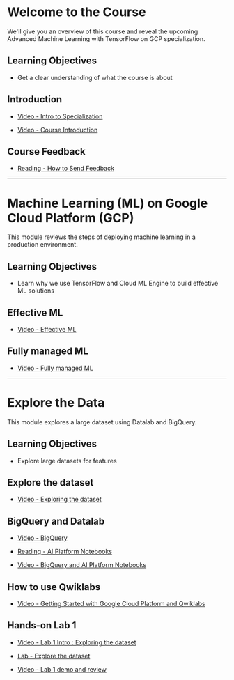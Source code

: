 # Welcome to the Course

We'll give you an overview of this course and reveal the upcoming Advanced Machine Learning with TensorFlow on GCP specialization.

## Learning Objectives

- Get a clear understanding of what the course is about

## Introduction

- [Video - Intro to Specialization](https://www.coursera.org/learn/end-to-end-ml-tensorflow-gcp/lecture/Y5mUz/intro-to-specialization)

- [Video - Course Introduction](https://www.coursera.org/learn/end-to-end-ml-tensorflow-gcp/lecture/daVuO/course-introduction)

## Course Feedback

- [Reading - How to Send Feedback](https://www.coursera.org/learn/end-to-end-ml-tensorflow-gcp/supplement/Quo3m/how-to-send-feedback)

---

# Machine Learning (ML) on Google Cloud Platform (GCP)

This module reviews the steps of deploying machine learning in a production environment.

## Learning Objectives

- Learn why we use TensorFlow and Cloud ML Engine to build effective ML solutions

## Effective ML

- [Video - Effective ML](https://www.coursera.org/learn/end-to-end-ml-tensorflow-gcp/lecture/wWBkE/effective-ml)

## Fully managed ML

- [Video - Fully managed ML](https://www.coursera.org/learn/end-to-end-ml-tensorflow-gcp/lecture/fnrhc/fully-managed-ml)

---

# Explore the Data

This module explores a large dataset using Datalab and BigQuery.

## Learning Objectives

- Explore large datasets for features

## Explore the dataset

- [Video - Exploring the dataset](https://www.coursera.org/learn/end-to-end-ml-tensorflow-gcp/lecture/4jbgo/exploring-the-dataset)

## BigQuery and Datalab

- [Video - BigQuery](https://www.coursera.org/learn/end-to-end-ml-tensorflow-gcp/lecture/W3gQf/bigquery)

- [Reading - AI Platform Notebooks](https://www.coursera.org/learn/end-to-end-ml-tensorflow-gcp/supplement/875zO/ai-platform-notebooks)

- [Video - BigQuery and AI Platform Notebooks](https://www.coursera.org/learn/end-to-end-ml-tensorflow-gcp/lecture/qAa6F/bigquery-and-ai-platform-notebooks)

## How to use Qwiklabs

- [Video - Getting Started with Google Cloud Platform and Qwiklabs](https://www.coursera.org/learn/end-to-end-ml-tensorflow-gcp/lecture/4Zi8R/getting-started-with-google-cloud-platform-and-qwiklabs)

## Hands-on Lab 1

- [Video - Lab 1 Intro : Exploring the dataset](https://www.coursera.org/learn/end-to-end-ml-tensorflow-gcp/lecture/xtWyO/lab-1-intro-exploring-the-dataset)

- [Lab - Explore the dataset](./Labs/1_explore.ipynb)

- [Video - Lab 1 demo and review](https://www.coursera.org/learn/end-to-end-ml-tensorflow-gcp/lecture/7QMvl/lab-1-demo-and-review)